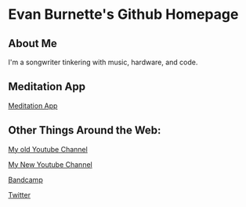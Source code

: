 # Evan Burnette's Github Homepage

## About Me
I'm a songwriter tinkering with music, hardware, and code.

## Meditation App
[Meditation App](/meditationApp)

## Other Things Around the Web:
[My old Youtube Channel](https://www.Youtube.com/user/evanBurnettemusic2)

[My New Youtube Channel](https://www.Youtube.com/user/EvanBurnettemusic)

[Bandcamp](https://evanburnettemusic.bandcamp.com)

[Twitter](https://twitter.com/emburnette)

##
